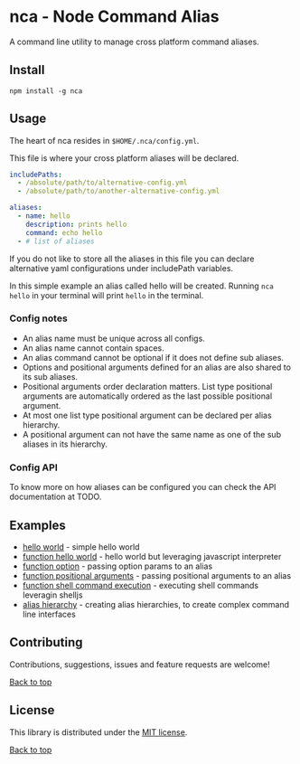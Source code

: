 # nca - Node Command Alias

A command line utility to manage cross platform command aliases.


## Install

```
npm install -g nca
```


## Usage

The heart of nca resides in `$HOME/.nca/config.yml`.

This file is where your cross platform aliases will be declared.

```yml
includePaths:
  - /absolute/path/to/alternative-config.yml
  - /absolute/path/to/another-alternative-config.yml

aliases:
  - name: hello
    description: prints hello
    command: echo hello
  - # list of aliases
```

If you do not like to store all the aliases in this file you can declare alternative yaml configurations under includePath variables.

In this simple example an alias called hello will be created.
Running `nca hello` in your terminal will print `hello` in the terminal.


### Config notes

- An alias name must be unique across all configs.
- An alias name cannot contain spaces.
- An alias command cannot be optional if it does not define sub aliases.
- Options and positional arguments defined for an alias are also shared to its sub aliases.
- Positional arguments order declaration matters. List type positional arguments are automatically ordered as the last possible positional argument.
- At most one list type positional argument can be declared per alias hierarchy.
- A positional argument can not have the same name as one of the sub aliases in its hierarchy.

### Config API

To know more on how aliases can be configured you can check the API documentation at TODO.


## Examples

- [hello world](https://github.com/FlamingTuri/nca/blob/main/examples/hello-world.md) - simple hello world
- [function hello world](https://github.com/FlamingTuri/nca/blob/main/examples/function-hello-world.md) - hello world but leveraging javascript interpreter
- [function option](https://github.com/FlamingTuri/nca/blob/main/examples/function-option-param.md) - passing option params to an alias
- [function positional arguments](https://github.com/FlamingTuri/nca/blob/main/examples/function-positional-arguments.md) - passing positional arguments to an alias
- [function shell command execution](https://github.com/FlamingTuri/nca/blob/main/examples/shell-command-execution.md) - executing shell commands leveragin shelljs
- [alias hierarchy](https://github.com/FlamingTuri/nca/blob/main/examples/alias-hierarchy.md) - creating alias hierarchies, to create complex command line interfaces 


## Contributing

Contributions, suggestions, issues and feature requests are welcome!

[Back to top](#CompletablePromise)


## License

This library is distributed under the [MIT license](LICENSE).

[Back to top](#CompletablePromise)

